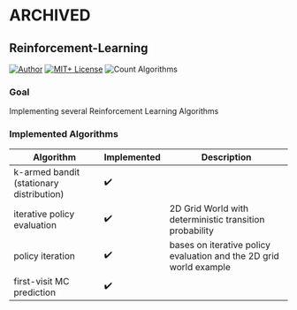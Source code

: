 # ARCHIVED

## Reinforcement-Learning

[![Author][contributors-shield]][contributors-url]
[![MIT+ License][license-shield]][license-url]
![Count Algorithms][count-shield]

### Goal
Implementing several Reinforcement Learning Algorithms

### Implemented Algorithms
| Algorithm | Implemented | Description |
| --- | --- | --- |
| k-armed bandit (stationary distribution) | ✔️ | |
| iterative policy evaluation | ✔️ | 2D Grid World with deterministic transition probability |
| policy iteration | ✔️ | bases on iterative policy evaluation and the 2D grid world example |
| first-visit MC prediction | ✔️ | |


[contributors-url]: https://github.com/RaphSku
[license-url]: https://github.com/RaphSku/Reinforcement-Learning/blob/main/LICENSE

[contributors-shield]: https://img.shields.io/badge/Author-RaphSku-orange?style=plastic&labelColor=black
[license-shield]: https://img.shields.io/badge/License-MIT+-informational?style=plastic&labelColor=black
[count-shield]: https://img.shields.io/badge/CountAlgorithms-4-red?style=plastic&labelColor=black
